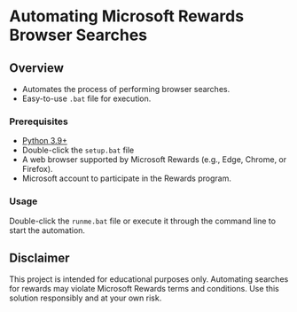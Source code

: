 # Automating Microsoft Rewards Browser Searches

## Overview
- Automates the process of performing browser searches.
- Easy-to-use `.bat` file for execution.

### Prerequisites

- [Python 3.9+](https://www.python.org/downloads/)
- Double-click the `setup.bat` file
- A web browser supported by Microsoft Rewards (e.g., Edge, Chrome, or Firefox).
- Microsoft account to participate in the Rewards program.

### Usage
Double-click the `runme.bat` file or execute it through the command line to start the automation.

## Disclaimer
This project is intended for educational purposes only. Automating searches for rewards may violate Microsoft Rewards terms and conditions. Use this solution responsibly and at your own risk.

